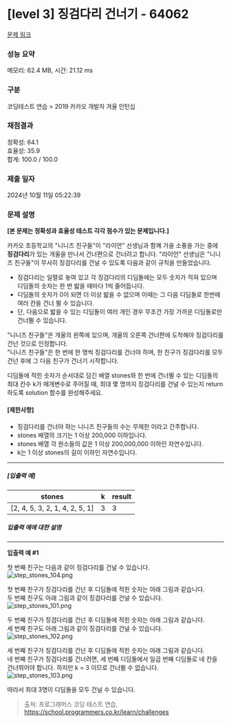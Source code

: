 # [level 3] 징검다리 건너기 - 64062 

[문제 링크](https://school.programmers.co.kr/learn/courses/30/lessons/64062?language=java) 

### 성능 요약

메모리: 62.4 MB, 시간: 21.12 ms

### 구분

코딩테스트 연습 > 2019 카카오 개발자 겨울 인턴십

### 채점결과

정확성: 64.1<br/>효율성: 35.9<br/>합계: 100.0 / 100.0

### 제출 일자

2024년 10월 11일 05:22:39

### 문제 설명

<p><strong>[본 문제는 정확성과 효율성 테스트 각각 점수가 있는 문제입니다.]</strong></p>

<p>카카오 초등학교의 "니니즈 친구들"이 "라이언" 선생님과 함께 가을 소풍을 가는 중에 <strong>징검다리</strong>가 있는 개울을 만나서 건너편으로 건너려고 합니다. "라이언" 선생님은 "니니즈 친구들"이 무사히 징검다리를 건널 수 있도록 다음과 같이 규칙을 만들었습니다.</p>

<ul>
<li>징검다리는 일렬로 놓여 있고 각 징검다리의 디딤돌에는 모두 숫자가 적혀 있으며 디딤돌의 숫자는 한 번 밟을 때마다 1씩 줄어듭니다.</li>
<li>디딤돌의 숫자가 0이 되면 더 이상 밟을 수 없으며 이때는 그 다음 디딤돌로 한번에 여러 칸을 건너 뛸 수 있습니다.</li>
<li>단, 다음으로 밟을 수 있는 디딤돌이 여러 개인 경우 무조건 가장 가까운 디딤돌로만 건너뛸 수 있습니다.</li>
</ul>

<p>"니니즈 친구들"은 개울의 왼쪽에 있으며, 개울의 오른쪽 건너편에 도착해야 징검다리를 건넌 것으로 인정합니다.<br>
"니니즈 친구들"은 한 번에 한 명씩 징검다리를 건너야 하며, 한 친구가 징검다리를 모두 건넌 후에 그 다음 친구가 건너기 시작합니다.</p>

<p>디딤돌에 적힌 숫자가 순서대로 담긴 배열 stones와 한 번에 건너뛸 수 있는 디딤돌의 최대 칸수 k가 매개변수로 주어질 때, 최대 몇 명까지 징검다리를 건널 수 있는지 return 하도록 solution 함수를 완성해주세요.</p>

<h4><strong>[제한사항]</strong></h4>

<ul>
<li>징검다리를 건너야 하는 니니즈 친구들의 수는 무제한 이라고 간주합니다.</li>
<li>stones 배열의 크기는 1 이상 200,000 이하입니다.</li>
<li>stones 배열 각 원소들의 값은 1 이상 200,000,000 이하인 자연수입니다.</li>
<li>k는 1 이상 stones의 길이 이하인 자연수입니다.</li>
</ul>

<hr>

<h5><strong>[입출력 예]</strong></h5>
<table class="table">
        <thead><tr>
<th>stones</th>
<th>k</th>
<th>result</th>
</tr>
</thead>
        <tbody><tr>
<td>[2, 4, 5, 3, 2, 1, 4, 2, 5, 1]</td>
<td>3</td>
<td>3</td>
</tr>
</tbody>
      </table>
<h5><strong>입출력 예에 대한 설명</strong></h5>

<hr>

<p><strong>입출력 예 #1</strong></p>

<p>첫 번째 친구는 다음과 같이 징검다리를 건널 수 있습니다.<br>
<img src="https://grepp-programmers.s3.ap-northeast-2.amazonaws.com/files/production/4560e242-cf83-4e77-a14c-174f3831499d/step_stones_104.png" title="" alt="step_stones_104.png"></p>

<p>첫 번째 친구가 징검다리를 건넌 후 디딤돌에 적힌 숫자는 아래 그림과 같습니다.<br>
두 번째 친구도 아래 그림과 같이 징검다리를 건널 수 있습니다.<br>
<img src="https://grepp-programmers.s3.ap-northeast-2.amazonaws.com/files/production/d64f29ac-3e35-4fd3-91fa-4d70e3b6c80a/step_stones_101.png" title="" alt="step_stones_101.png"></p>

<p>두 번째 친구가 징검다리를 건넌 후 디딤돌에 적힌 숫자는 아래 그림과 같습니다.<br>
세 번째 친구도 아래 그림과 같이 징검다리를 건널 수 있습니다.<br>
<img src="https://grepp-programmers.s3.ap-northeast-2.amazonaws.com/files/production/369bc8a1-7017-4135-a499-505247ab9cfc/step_stones_102.png" title="" alt="step_stones_102.png"></p>

<p>세 번째 친구가 징검다리를 건넌 후 디딤돌에 적힌 숫자는 아래 그림과 같습니다. <br>
네 번째 친구가 징검다리를 건너려면, 세 번째 디딤돌에서 일곱 번째 디딤돌로 네 칸을 건너뛰어야 합니다. 하지만 k = 3 이므로 건너뛸 수 없습니다.<br>
<img src="https://grepp-programmers.s3.ap-northeast-2.amazonaws.com/files/production/e44e0a83-e637-48ad-858c-4c135c3b078f/step_stones_103.png" title="" alt="step_stones_103.png"></p>

<p>따라서 최대 3명이 디딤돌을 모두 건널 수 있습니다.</p>


> 출처: 프로그래머스 코딩 테스트 연습, https://school.programmers.co.kr/learn/challenges